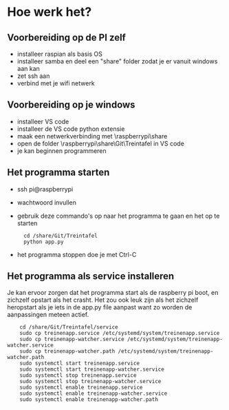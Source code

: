 # Hoe werk het?

## Voorbereiding op de PI zelf
- installeer raspian als basis OS
- installeer samba en deel een "share" folder zodat je er vanuit windows aan kan
- zet ssh aan
- verbind met je wifi netwerk

## Voorbereiding op je windows
- installeer VS code
- installeer de VS code python extensie
- maak een netwerkverbinding met \\raspberrypi\share
- open de folder \\raspberrypi\share\Git\Treintafel in VS code
- je kan beginnen programmeren

## Het programma starten
- ssh pi@raspberrypi
- wachtwoord invullen
- gebruik deze commando's op naar het programma te gaan en het op te starten

        cd /share/Git/Treintafel
        python app.py
- het programma stoppen doe je met Ctrl-C

## Het programma als service installeren
Je kan ervoor zorgen dat het programma start als de raspberry pi boot, en zichzelf opstart als het crasht. Het zou ook leuk zijn als het zichzelf heropstart als je iets in de app.py file aanpast want zo worden de aanpassingen meteen actief.

        cd /share/Git/Treintafel/service
        sudo cp treinenapp.service /etc/systemd/system/treinenapp.service
        sudo cp treinenapp-watcher.service /etc/systemd/system/treinenapp-watcher.service
        sudo cp treinenapp-watcher.path /etc/systemd/system/treinenapp-watcher.path
        sudo systemctl start treinenapp.service
        sudo systemctl start treinenapp-watcher.service
        sudo systemctl stop treinenapp.service
        sudo systemctl stop treinenapp-watcher.service
        sudo systemctl enable treinenapp.service
        sudo systemctl enable treinenapp-watcher.service
        sudo systemctl enable treinenapp-watcher.path

